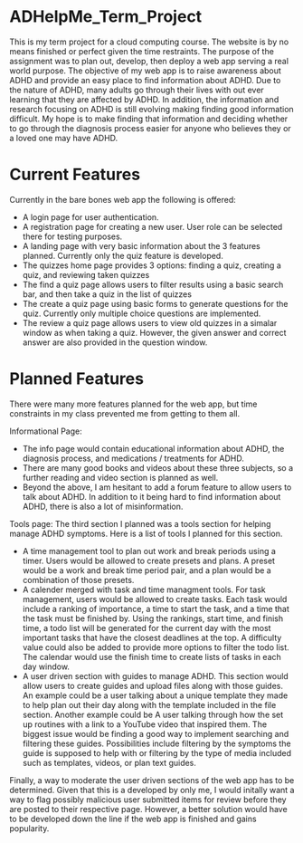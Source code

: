 # ADHelpMe_Term_Project

This is my term project for a cloud computing course. The website is by no means finished or perfect given the time restraints. The purpose of the assignment was to plan out, develop, then deploy a web app serving a real world purpose. The objective of my web app is to raise awareness about ADHD and provide an easy place to find information about ADHD. Due to the nature of ADHD, many adults go through their lives with out ever learning that they are affected by ADHD. In addition, the information and research focusing on ADHD is still evolving making finding good information difficult. My hope is to make finding that information and deciding whether to go through the diagnosis process easier for anyone who believes they or a loved one may have ADHD.

# Current Features
Currently in the bare bones web app the following is offered:
- A login page for user authentication.
- A registration page for creating a new user. User role can be selected there for testing purposes.
- A landing page with very basic information about the 3 features planned. Currently only the quiz feature is developed.
- The quizzes home page provides 3 options: finding a quiz, creating a quiz, and reviewing taken quizzes
- The find a quiz page allows users to filter results using a basic search bar, and then take a quiz in the list of quizzes
- The create a quiz page using basic forms to generate questions for the quiz. Currently only multiple choice questions are implemented.
- The review a quiz page allows users to view old quizzes in a simalar window as when taking a quiz. However, the given answer and correct answer are also provided in the question window.

# Planned Features
There were many more features planned for the web app, but time constraints in my class prevented me from getting to them all.

Informational Page:
- The info page would contain educational information about ADHD, the diagnosis process, and medications / treatments for ADHD.
- There are many good books and videos about these three subjects, so a further reading and video section is planned as well.
- Beyond the above, I am hesitant to add a forum feature to allow users to talk about ADHD. In addition to it being hard to find information about ADHD, there is also a lot of misinformation.

Tools page:
The third section I planned was a tools section for helping manage ADHD symptoms. Here is a list of tools I planned for this section.
- A time management tool to plan out work and break periods using a timer. Users would be allowed to create presets and plans. A preset would be a work and break time period pair, and a plan would be a combination of those presets.
- A calender merged with task and time managment tools. For task management, users would be allowed to create tasks. Each task would include a ranking of importance, a time to start the task, and a time that the task must be finished by. Using the rankings, start time, and finish time, a todo list will be generated for the current day with the most important tasks that have the closest deadlines at the top. A difficulty value could also be added to provide more options to filter the todo list. The calendar would use the finish time to create lists of tasks in each day window.
- A user driven section with guides to manage ADHD. This section would allow users to create guides and upload files along with those guides. An example could be a user talking about a unique template they made to help plan out their day along with the template included in the file section. Another example could be A user talking through how the set up routines with a link to a YouTube video that inspired them. The biggest issue would be finding a good way to implement searching and filtering these guides. Possibilities include filtering by the symptoms the guide is supposed to help with or filtering by the type of media included such as templates, videos, or plan text guides.

Finally, a way to moderate the user driven sections of the web app has to be determined. Given that this is a developed by only me, I would initally want a way to flag possibly malicious user submitted items for review before they are posted to their respective page. However, a better solution would have to be developed down the line if the web app is finished and gains popularity.

